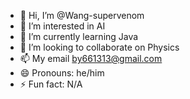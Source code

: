 - 👋 Hi, I’m @Wang-supervenom
- 👀 I’m interested in AI
- 🌱 I’m currently learning Java
- 💞️ I’m looking to collaborate on Physics
- 📫 My email by661313@gmail.com
- 😄 Pronouns: he/him
- ⚡ Fun fact: N/A

<!---
Wang-supervenom/Wang-supervenom is a ✨ special ✨ repository because its `README.md` (this file) appears on your GitHub profile.
You can click the Preview link to take a look at your changes.
--->
